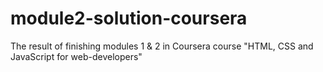 # module2-solution-coursera
The result of finishing modules 1 &amp; 2 in Coursera course "HTML, CSS and JavaScript for web-developers"

